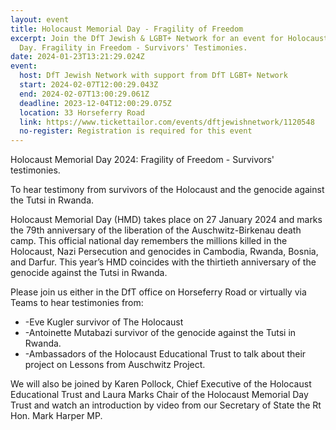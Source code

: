 ```yaml
---
layout: event
title: Holocaust Memorial Day - Fragility of Freedom
excerpt: Join the DfT Jewish & LGBT+ Network for an event for Holocaust Memoria
  Day. Fragility in Freedom - Survivors' Testimonies.
date: 2024-01-23T13:21:29.024Z
event:
  host: DfT Jewish Network with support from DfT LGBT+ Network
  start: 2024-02-07T12:00:29.043Z
  end: 2024-02-07T13:00:29.061Z
  deadline: 2023-12-04T12:00:29.075Z
  location: 33 Horseferry Road
  link: https://www.tickettailor.com/events/dftjewishnetwork/1120548
  no-register: Registration is required for this event
---
```

Holocaust Memorial Day 2024: Fragility of Freedom - Survivors' testimonies.

To hear testimony from survivors of the Holocaust and the genocide against the Tutsi in Rwanda.

Holocaust Memorial Day (HMD) takes place on 27 January 2024 and marks the 79th anniversary of the liberation of the Auschwitz-Birkenau death camp. This official national day remembers the millions killed in the Holocaust, Nazi Persecution and genocides in Cambodia, Rwanda, Bosnia, and Darfur. This year’s HMD coincides with the thirtieth anniversary of the genocide against the Tutsi in Rwanda.

Please join us either in the DfT office on Horseferry Road or virtually via Teams to hear testimonies from:

* \-Eve Kugler survivor of The Holocaust
* \-Antoinette Mutabazi survivor of the genocide against the Tutsi in Rwanda.
* \-Ambassadors of the Holocaust Educational Trust to talk about their project on Lessons from Auschwitz Project.

We will also be joined by Karen Pollock, Chief Executive of the Holocaust Educational Trust and Laura Marks Chair of the Holocaust Memorial Day Trust and watch an introduction by video from our Secretary of State the Rt Hon. Mark Harper MP.